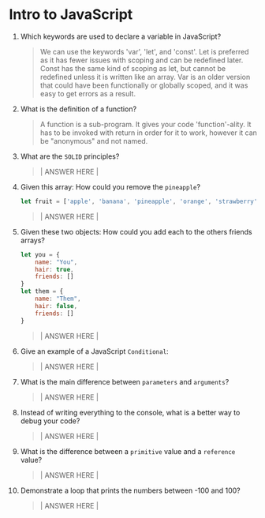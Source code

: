# Intro to JavaScript
01. Which keywords are used to declare a variable in JavaScript?

    > We can use the keywords 'var', 'let', and 'const'. Let is preferred as it has fewer issues with scoping and can be redefined later. Const has the same kind of scoping as let, but cannot be redefined unless it is written like an array. Var is an older version that could have been functionally or globally scoped, and it was easy to get errors as a result. 

02. What is the definition of a function?

    > A function is a sub-program. It gives your code 'function'-ality. It has to be invoked with return in order for it to work, however it can be "anonymous" and not named.

03. What are the `SOLID` principles?

    > | ANSWER HERE |

04. Given this array: How could you remove the `pineapple`?

    ```js
    let fruit = ['apple', 'banana', 'pineapple', 'orange', 'strawberry']
    ```

    > | ANSWER HERE |

05. Given these two objects: How could you add each to the others friends arrays?

    ```js
    let you = {
        name: "You",
        hair: true,
        friends: []
    }
    let them = {
        name: "Them",
        hair: false,
        friends: []
    }
    ```

    > | ANSWER HERE |

06. Give an example of a JavaScript `Conditional`:

    > | ANSWER HERE |

07. What is the main difference between `parameters` and `arguments`?

    > | ANSWER HERE |

08. Instead of writing everything to the console, what is a better way to debug your code?

    > | ANSWER HERE |

09. What is the difference between a `primitive` value and a `reference` value?

    > | ANSWER HERE |

10. Demonstrate a loop that prints the numbers between -100 and 100?

    > | ANSWER HERE |
